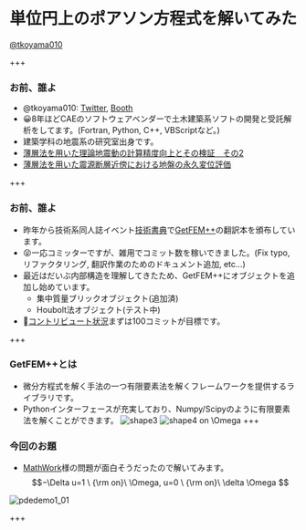 # 単位円上のポアソン方程式を解いてみた

[@tkoyama010](https://twitter.com/tkoyama010)

+++

### お前、誰よ

- @tkoyama010: [Twitter](https://twitter.com/tkoyama010), [Booth](https://tkoyama010.booth.pm/)
- 😀8年ほどCAEのソフトウェアベンダーで土木建築系ソフトの開発と受託解析をしてます。(Fortran, Python, C++, VBScriptなど。)
- 建築学科の地震系の研究室出身です。
 - [薄層法を用いた理論地震動の計算精度向上とその検証　その2](https://www.jstage.jst.go.jp/article/aijt/17/35/17_35_55/_article/-char/ja/)
 - [薄層法を用いた震源断層近傍における地盤の永久変位評価](https://www.jstage.jst.go.jp/article/aijt/22/50/22_17/_pdf)

+++

### お前、誰よ

- 昨年から技術系同人誌イベント[技術書典](https://techbookfest.org/)で[GetFEM++](https://ja.wikipedia.org/wiki/GetFEM%2B%2B)の翻訳本を頒布しています。
- 😝一応コミッターですが、雑用でコミット数を稼いできました。(Fix typo, リファクタリング, 翻訳作業のためのドキュメント追加, etc...)
- 最近はだいぶ内部構造を理解してきたため、GetFEM++にオブジェクトを追加し始めています。
  - 集中質量ブリックオブジェクト(追加済)
  - Houbolt法オブジェクト(テスト中)
- 😤[コントリビュート状況](https://github.com/tkoyama010/getfem/graphs/contributors)まずは100コミットが目標です。

+++

### GetFEM++とは

- 微分方程式を解く手法の一つ有限要素法を解くフレームワークを提供するライブラリです。
- Pythonインターフェースが充実しており、Numpy/Scipyのように有限要素法を解くことができます。
![shape3](http://getfem.org/_images/shape3.png)
![shape4](http://getfem.org/_images/shape4.png)
 on \Omega
+++

### 今回のお題

- [MathWork](https://jp.mathworks.com/help/pde/ug/solve-poissons-equation-on-a-unit-disk.html)様の問題が面白そうだったので解いてみます。
$$−\Delta u=1 \ {\rm on}\  \Omega, u=0 \ {\rm on}\  \delta \Omega $$

![pdedemo1_01](https://jp.mathworks.com/help/examples/pde/win64/pdedemo1_01.png)

+++

